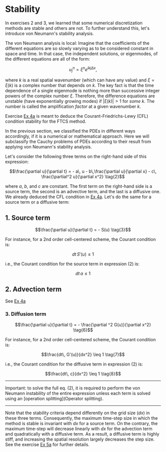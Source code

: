 # Stability

In exercises 2 and 3, we learned that some numerical discretization methods are stable and others are not. To further understand this, let's introduce von Neumann's stability analysis.

The von Neumann analysis is local: Imagine that the coefficients of the different equations are so slowly varying as to be considered constant in space and time. In that case, the independent solutions, or eigenmodes, of the different equations are all of the form:

$$ u^n_j = \xi^n e^{ikj \Delta x}, \tag{1} $$

where $k$ is a real spatial wavenumber (which can have any value) and $\xi = \xi(k)$ is a complex number that depends on $k$. The key fact is that the time dependence of a single eigenmode is nothing more than successive integer powers of the complex number $\xi$. Therefore, the difference equations are unstable (have exponentially growing modes) if $|\xi(k)| > 1$ for _some_ $k$. The number is called the amplification _factor_ at a given wavenumber $k$.

Exercise [Ex 4a](https://gitlab.com/ast5110_course/ast5110/-/blob/master/ex_4a.ipynb) is meant to deduce the Courant-Friedrichs-Lewy (CFL) condition stability for the FTCS method.

In the previous section, we classified the PDEs in different ways accordingly, if it is a numerical or mathematical approach. Here we will subclassify the Cauchy problems of PDEs according to their result from applying von Neumann's stability analysis.

Let's consider the following three terms on the right-hand side of this expression:

$$\frac{\partial u}{\partial t} = - a\, u - b\,\frac{\partial u}{\partial x} - c\, \frac{\partial^2 u}{\partial x^2} \tag{2}$$

where $a$, $b$, and $c$ are constant. The first term on the right-hand side is a source term, the second is an advective term, and the last is a diffusive one. We already deduced the CFL condition in [Ex 4a](https://gitlab.com/ast5110_course/ast5110/-/blob/master/ex_4a.ipynb). Let's do the same for a source term or a diffusive term:

## 1. Source term

$$\frac{\partial u}{\partial t} = - S(u) \tag{3}$$

For instance, for a 2nd order cell-centered scheme, the Courant condition is:

$$dt\, S'(u) \leq 1 \tag{4}$$

i.e., the Courant condition for the source term in expression (2) is:

$$dt\, a \leq 1 \tag{5}$$

## 2. Advection term

See [Ex 4a](https://gitlab.com/ast5110_course/ast5110/-/blob/master/ex_4a.ipynb)

### 3. Diffusion term

$$\frac{\partial u}{\partial t} = - \frac{\partial ^2 G(u)}{\partial x^2}  \tag{6}$$

For instance, for a 2nd order cell-centered scheme, the Courant condition is:

$$\frac{dt\, G'(u)}{dx^2} \leq 1 \tag{7}$$

i.e., the Courant condition for the diffusive term in expression (2) is:

$$\frac{dt\, c}{dx^2} \leq 1 \tag{8}$$

---

Important: to solve the full eq. (2), it is required to perform the von Neumann instability of the entire expression unless each term is solved using an [operation splitting](Operator splitting).

---

Note that the stability criteria depend differently on the grid size ($dx$) in these three terms. Consequently, the maximum time-step size in which the method is stable is invariant with $dx$ for a source term. On the contrary, the maximum time-step will decrease linearly with $dx$ for the advection term and quadratically with a diffusive term. As a result, a diffusive term is highly stiff, and increasing the spatial resolution largely decreases the step size. See the exercise [Ex 5a](https://gitlab.com/ast5110_course/ast5110/-/blob/master/ex_5a.ipynb) for further details.
